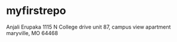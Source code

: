 # myfirstrepo

Anjali Erupaka
1115 N College drive unit 87, campus view apartment maryville, MO 64468
